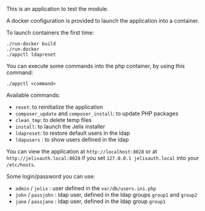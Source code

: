This is an application to test the module.

A docker configuration is provided to launch the application into a container.

To launch containers the first time:

```
./run-docker build
./run-docker
./appctl ldapreset
```

You can execute some commands into the php container, by using this command:

```
./appctl <command>
```

Available commands:

* `reset`: to reinitialize the application 
* `composer_update` and `composer_install`: to update PHP packages 
* `clean_tmp`: to delete temp files 
* `install`: to launch the Jelix installer
* `ldapreset`: to restore default users in the ldap
* `ldapusers` : to show users defined in the ldap


You can view the application at `http://localhost:8028` or at `http://jelixauth.local:8028`
if you set `127.0.0.1 jelixauth.local` into your `/etc/hosts`.

Some login/password you can use:

* `admin` / `jelix` : user defined in the `var/db/users.ini.php`
* `john` / `passjohn` : ldap user, defined in the ldap groups `group1` and `group2`
* `jane` / `passjane` : ldap user, defined in the ldap group `group1`
